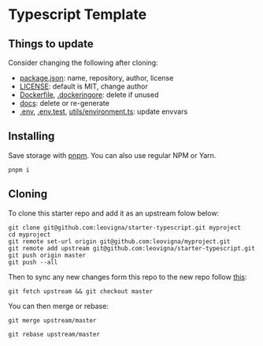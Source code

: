 # Typescript Template

## Things to update

Consider changing the following after cloning:

-   [package.json](./package.json): name, repository, author, license
-   [LICENSE](./LICENSE): default is MIT, change author
-   [Dockerfile](./Dockerfile), [.dockeringore](./dockerignore): delete if unused
-   [docs](./docs): delete or re-generate
-   [.env](.env), [.env.test](./.env.test), [utils/environment.ts](utils/environment.ts): update envvars

## Installing

Save storage with [pnpm](https://pnpm.js.org/). You can also use regular NPM or Yarn.

```
pnpm i
```

## Cloning

To clone this starter repo and add it as an upstream folow below:

```
git clone git@github.com:leovigna/starter-typescript.git myproject
cd myproject
git remote set-url origin git@github.com:leovigna/myproject.git
git remote add upstream git@github.com:leovigna/starter-typescript.git
git push origin master
git push --all
```

Then to sync any new changes form this repo to the new repo follow [this](https://help.github.com/en/articles/syncing-a-fork):

```
git fetch upstream && git checkout master
```

You can then merge or rebase:

```
git merge upstream/master
```

```
git rebase upstream/master
```
